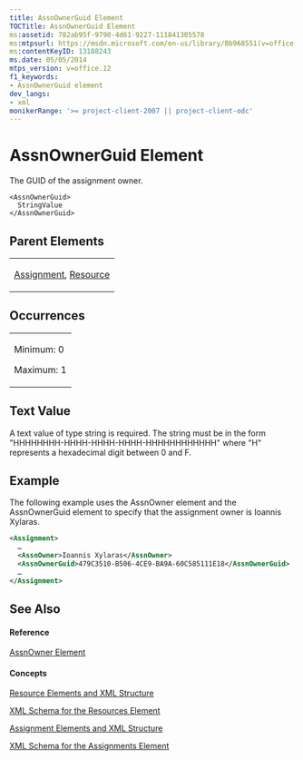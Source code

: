 ```yaml
---
title: AssnOwnerGuid Element
TOCTitle: AssnOwnerGuid Element
ms:assetid: 782ab95f-9790-4d61-9227-111841305578
ms:mtpsurl: https://msdn.microsoft.com/en-us/library/Bb968551(v=office.12)
ms:contentKeyID: 13188243
ms.date: 05/05/2014
mtps_version: v=office.12
f1_keywords:
- AssnOwnerGuid element
dev_langs:
- xml
monikerRange: '>= project-client-2007 || project-client-odc'
---
```


# AssnOwnerGuid Element




The GUID of the assignment owner.

    <AssnOwnerGuid>
      StringValue
    </AssnOwnerGuid>

## Parent Elements

<table>
<colgroup>
<col style="width: 100%" />
</colgroup>
<tbody>
<tr class="odd">
<td><p><a href="assignment-element.md">Assignment</a>, <a href="resource-element.md">Resource</a></p></td>
</tr>
</tbody>
</table>

## Occurrences

<table>
<colgroup>
<col style="width: 100%" />
</colgroup>
<tbody>
<tr class="odd">
<td><p>Minimum: 0</p>
<p>Maximum: 1</p></td>
</tr>
</tbody>
</table>

## Text Value

A text value of type string is required. The string must be in the form "HHHHHHHH-HHHH-HHHH-HHHH-HHHHHHHHHHHH" where "H" represents a hexadecimal digit between 0 and F.

## Example

The following example uses the AssnOwner element and the AssnOwnerGuid element to specify that the assignment owner is Ioannis Xylaras.

``` xml
<Assignment>
  …
  <AssnOwner>Ioannis Xylaras</AssnOwner>
  <AssnOwnerGuid>479C3510-B506-4CE9-BA9A-60C585111E18</AssnOwnerGuid>
  …
</Assignment>
```

## See Also

#### Reference

[AssnOwner Element](assnowner-element.md)

#### Concepts

[Resource Elements and XML Structure](resource-elements-and-xml-structure.md)

[XML Schema for the Resources Element](xml-schema-for-the-resources-element.md)

[Assignment Elements and XML Structure](assignment-elements-and-xml-structure.md)

[XML Schema for the Assignments Element](xml-schema-for-the-assignments-element.md)

